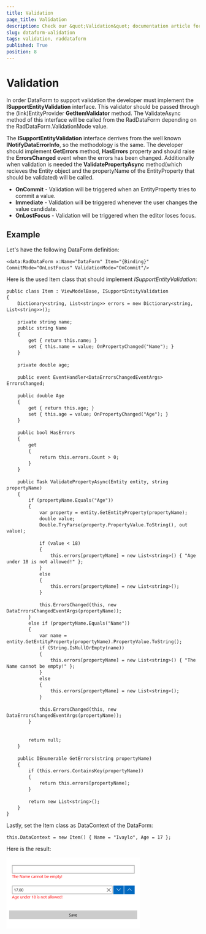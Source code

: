 ```yaml
---
title: Validation
page_title: Validation
description: Check our &quot;Validation&quot; documentation article for RadDataForm for UWP control.
slug: dataform-validation
tags: validation, raddataform
published: True
position: 8
---
```


# Validation

In order DataForm to support validation the developer must implement the **ISupportEntityValidation** interface. This validator should be passed through the (link)EntityProvider **GetItemValidator** method.
The ValidateAsync method of this interface will be called from the RadDataForm depending on the RadDataForm.ValidationMode value.


The **ISupportEntityValidation** interface derrives from the well known **INotifyDataErrorInfo**, so the methodology is the same. The developer should implement **GetErrors** method, **HasErrors** property and should raise the **ErrorsChanged** event when the errors has been changed. Additionally when validation is needed the **ValidatePropertyAsync** method(which recieves the Entity object and the propertyName of the EntityProperty that should be validated) will be called.

- **OnCommit** - Validation will be triggered when an EntityProperty tries to commit a value.
- **Immediate** - Validation will be triggered whenever the user changes the value candidate.
- **OnLostFocus** - Validation will be triggered when the editor loses focus.

## Example

Let's have the following DataForm definition:

	<data:RadDataForm x:Name="DataForm" Item="{Binding}" CommitMode="OnLostFocus" ValidationMode="OnCommit"/>
	
Here is the used Item class that should implement *ISupportEntityValidation*:

	public class Item : ViewModelBase, ISupportEntityValidation
	{
		Dictionary<string, List<string>> errors = new Dictionary<string, List<string>>();

		private string name;
		public string Name
		{
			get { return this.name; }
			set { this.name = value; OnPropertyChanged("Name"); }
		}

		private double age;

		public event EventHandler<DataErrorsChangedEventArgs> ErrorsChanged;

		public double Age
		{
			get { return this.age; }
			set { this.age = value; OnPropertyChanged("Age"); }
		}

		public bool HasErrors
		{
			get
			{
				return this.errors.Count > 0;
			}
		}

		public Task ValidatePropertyAsync(Entity entity, string propertyName)
		{
			if (propertyName.Equals("Age"))
			{
				var property = entity.GetEntityProperty(propertyName);
				double value;
				Double.TryParse(property.PropertyValue.ToString(), out value);

				if (value < 18)
				{
					this.errors[propertyName] = new List<string>() { "Age under 18 is not allowed!" };
				}
				else
				{
					this.errors[propertyName] = new List<string>();
				}

				this.ErrorsChanged(this, new DataErrorsChangedEventArgs(propertyName));
			}
			else if (propertyName.Equals("Name"))
			{
				var name = entity.GetEntityProperty(propertyName).PropertyValue.ToString();
				if (String.IsNullOrEmpty(name))
				{
					this.errors[propertyName] = new List<string>() { "The Name cannot be empty!" };
				}
				else
				{
					this.errors[propertyName] = new List<string>();
				}

				this.ErrorsChanged(this, new DataErrorsChangedEventArgs(propertyName));
			}

				   
			return null;
		}

		public IEnumerable GetErrors(string propertyName)
		{
			if (this.errors.ContainsKey(propertyName))
			{
				return this.errors[propertyName];
			}

			return new List<string>();
		}
	}

Lastly, set the Item class as DataContext of the DataForm:

	this.DataContext = new Item() { Name = "Ivaylo", Age = 17 };
	
Here is the result:

![](images/dataform-validation.png)
